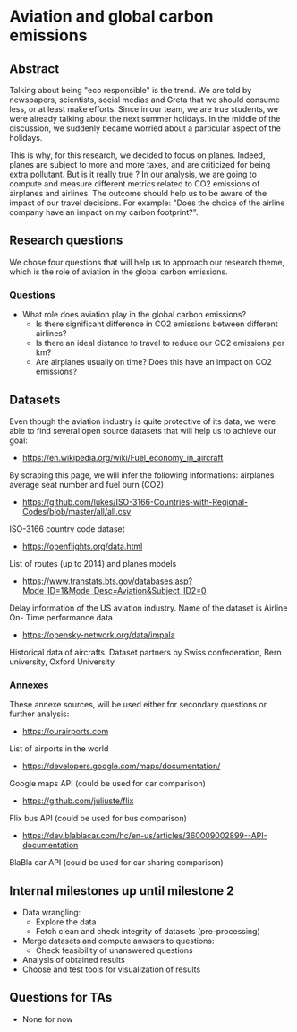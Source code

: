 # Aviation and global carbon emissions

## Abstract

Talking about being "eco responsible" is the trend. We are told by newspapers, scientists, social medias and Greta that we should consume less, or at least make efforts. Since in our team, we are true students, we were already talking about the next summer holidays. In the middle of the discussion, we suddenly became worried about a particular aspect of the holidays.

This is why, for this research, we decided to focus on planes. Indeed, planes are subject to more and more taxes, and are criticized for being extra pollutant. But is it really true ? In our analysis, we are going to compute and measure different metrics related to CO2 emissions of airplanes and airlines. The outcome should help us to be aware of the impact of our travel decisions. For example: "Does the choice of the airline company have an impact on my carbon footprint?".

## Research questions

We chose four questions that will help us to approach our research theme, which is the role of aviation in the global carbon emissions.

### Questions

* What role does aviation play in the global carbon emissions?
  * Is there significant difference in CO2 emissions between different airlines?
  * Is there an ideal distance to travel to reduce our CO2 emissions per km?
  * Are airplanes usually on time? Does this have an impact on CO2 emissions?

## Datasets

Even though the aviation industry is quite protective of its data, we were able to find several open source datasets that will help us to achieve our goal:

* https://en.wikipedia.org/wiki/Fuel_economy_in_aircraft

By scraping this page, we will infer the following informations: airplanes average seat number and fuel burn (CO2)

* https://github.com/lukes/ISO-3166-Countries-with-Regional-Codes/blob/master/all/all.csv

ISO-3166 country code dataset

* https://openflights.org/data.html

List of routes (up to 2014) and planes models

* https://www.transtats.bts.gov/databases.asp?Mode_ID=1&Mode_Desc=Aviation&Subject_ID2=0

Delay information of the US aviation industry. Name of the dataset is Airline On- Time performance data

* https://opensky-network.org/data/impala

Historical data of aircrafts. Dataset partners by Swiss confederation, Bern university, Oxford University

### Annexes

These annexe sources, will be used either for secondary questions or further analysis:

* https://ourairports.com

List of airports in the world

* https://developers.google.com/maps/documentation/

Google maps API (could be used for car comparison)

* https://github.com/juliuste/flix

Flix bus API (could be used for bus comparison)

* https://dev.blablacar.com/hc/en-us/articles/360009002899--API-documentation

BlaBla car API (could be used for car sharing comparison)

## Internal milestones up until milestone 2

* Data wrangling:
  * Explore the data
  * Fetch clean and check integrity of datasets (pre-processing)
* Merge datasets and compute anwsers to questions:
  * Check feasibility of unanswered questions 
* Analysis of obtained results
* Choose and test tools for visualization of results

## Questions for TAs

* None for now
